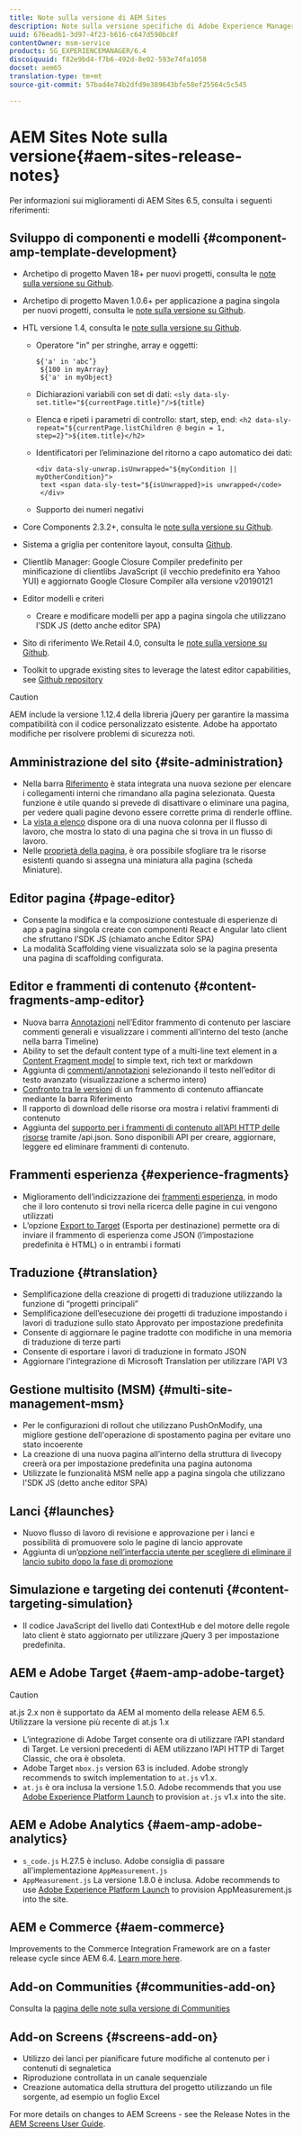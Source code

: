 ```yaml
---
title: Note sulla versione di AEM Sites
description: Note sulla versione specifiche di Adobe Experience Manager 6.4 Sites.
uuid: 676ead61-3d97-4f23-b616-c647d590bc8f
contentOwner: msm-service
products: SG_EXPERIENCEMANAGER/6.4
discoiquuid: f82e9bd4-f7b6-492d-8e02-593e74fa1058
docset: aem65
translation-type: tm+mt
source-git-commit: 57bad4e74b2dfd9e389643bfe58ef25564c5c545

---
```



# AEM Sites Note sulla versione{#aem-sites-release-notes}

Per informazioni sui miglioramenti di AEM Sites 6.5, consulta i seguenti riferimenti:

## Sviluppo di componenti e modelli {#component-amp-template-development}

* Archetipo di progetto Maven 18+ per nuovi progetti, consulta le [note sulla versione su Github](https://github.com/Adobe-Marketing-Cloud/aem-project-archetype/releases).
* Archetipo di progetto Maven 1.0.6+ per applicazione a pagina singola per nuovi progetti, consulta le [note sulla versione su Github](https://github.com/adobe/aem-spa-project-archetype/releases).
* HTL versione 1.4, consulta le [note sulla versione su Github](https://github.com/adobe/htl-spec/releases/tag/1.4).

   * Operatore &quot;in&quot; per stringhe, array e oggetti:

      ```
      ${'a' in 'abc’}
       ${100 in myArray}
       ${'a' in myObject}
      ```

   * Dichiarazioni variabili con set di dati:
      `<sly data-sly-set.title="${currentPage.title}"/>${title}`

   * Elenca e ripeti i parametri di controllo: start, step, end:
      `<h2 data-sly-repeat="${currentPage.listChildren @ begin = 1, step=2}">${item.title}</h2>`

   * Identificatori per l’eliminazione del ritorno a capo automatico dei dati:

      ```
      <div data-sly-unwrap.isUnwrapped="${myCondition || myOtherCondition}">
       text <span data-sly-test="${isUnwrapped}>is unwrapped</code>
       </div>
      ```

   * Supporto dei numeri negativi

* Core Components 2.3.2+, consulta le [note sulla versione su Github](https://github.com/Adobe-Marketing-Cloud/aem-core-wcm-components/releases).
* Sistema a griglia per contenitore layout, consulta [Github](https://github.com/Adobe-Marketing-Cloud/aem-responsivegrid).
* Clientlib Manager: Google Closure Compiler predefinito per minificazione di clientlibs JavaScript (il vecchio predefinito era Yahoo YUI) e aggiornato Google Closure Compiler alla versione v20190121
* Editor modelli e criteri

   * Creare e modificare modelli per app a pagina singola che utilizzano l’SDK JS (detto anche editor SPA)

* Sito di riferimento We.Retail 4.0, consulta le [note sulla versione su Github](https://github.com/Adobe-Marketing-Cloud/aem-sample-we-retail/releases).
* Toolkit to upgrade existing sites to leverage the latest editor capabilities, see [Github repository](https://github.com/adobe/aem-modernize-tools)

>[!CAUTION]
>
>AEM include la versione 1.12.4 della libreria jQuery per garantire la massima compatibilità con il codice personalizzato esistente. Adobe ha apportato modifiche per risolvere problemi di sicurezza noti.

## Amministrazione del sito {#site-administration}

* Nella barra [Riferimento](/help/sites-authoring/author-environment-tools.md#references) è stata integrata una nuova sezione per elencare i collegamenti interni che rimandano alla pagina selezionata. Questa funzione è utile quando si prevede di disattivare o eliminare una pagina, per vedere quali pagine devono essere corrette prima di renderle offline.
* La [vista a elenco](/help/sites-authoring/basic-handling.md#list-view) dispone ora di una nuova colonna per il flusso di lavoro, che mostra lo stato di una pagina che si trova in un flusso di lavoro.
* Nelle [proprietà della pagina](/help/sites-authoring/editing-page-properties.md), è ora possibile sfogliare tra le risorse esistenti quando si assegna una miniatura alla pagina (scheda Miniature).

## Editor pagina {#page-editor}

* Consente la modifica e la composizione contestuale di esperienze di app a pagina singola create con componenti React e Angular lato client che sfruttano l’SDK JS (chiamato anche Editor SPA)
* La modalità Scaffolding viene visualizzata solo se la pagina presenta una pagina di scaffolding configurata.

## Editor e frammenti di contenuto {#content-fragments-amp-editor}

* Nuova barra [Annotazioni](/help/assets/content-fragments-variations.md#viewing-editing-deleting-annotations) nell’Editor frammento di contenuto per lasciare commenti generali e visualizzare i commenti all’interno del testo (anche nella barra Timeline)
* Ability to set the default content type of a multi-line text element in a [Content Fragment model](/help/assets/content-fragments-models.md) to simple text, rich text or markdown
* Aggiunta di [commenti/annotazioni](/help/assets/content-fragments-variations.md#annotating-a-content-fragment) selezionando il testo nell’editor di testo avanzato (visualizzazione a schermo intero)
* [Confronto tra le versioni](/help/assets/content-fragments-managing.md#comparing-fragment-versions) di un frammento di contenuto affiancate mediante la barra Riferimento
* Il rapporto di download delle risorse ora mostra i relativi frammenti di contenuto
* Aggiunta del [supporto per i frammenti di contenuto all’API HTTP delle risorse](/help/assets/assets-api-content-fragments.md) tramite /api.json. Sono disponibili API per creare, aggiornare, leggere ed eliminare frammenti di contenuto.

## Frammenti esperienza {#experience-fragments}

* Miglioramento dell’indicizzazione dei [frammenti esperienza](/help/sites-authoring/experience-fragments.md), in modo che il loro contenuto si trovi nella ricerca delle pagine in cui vengono utilizzati
* L’opzione [Export to Target](/help/sites-administering/experience-fragments-target.md) (Esporta per destinazione) permette ora di inviare il frammento di esperienza come JSON (l’impostazione predefinita è HTML) o in entrambi i formati

## Traduzione {#translation}

* Semplificazione della creazione di progetti di traduzione utilizzando la funzione di “progetti principali”
* Semplificazione dell’esecuzione dei progetti di traduzione impostando i lavori di traduzione sullo stato Approvato per impostazione predefinita
* Consente di aggiornare le pagine tradotte con modifiche in una memoria di traduzione di terze parti
* Consente di esportare i lavori di traduzione in formato JSON
* Aggiornare l&#39;integrazione di Microsoft Translation per utilizzare l&#39;API V3

## Gestione multisito (MSM) {#multi-site-management-msm}

* Per le configurazioni di rollout che utilizzano PushOnModify, una migliore gestione dell&#39;operazione di spostamento pagina per evitare uno stato incoerente
* La creazione di una nuova pagina all’interno della struttura di livecopy creerà ora per impostazione predefinita una pagina autonoma
* Utilizzate le funzionalità MSM nelle app a pagina singola che utilizzano l&#39;SDK JS (detto anche editor SPA)

## Lanci {#launches}

* Nuovo flusso di lavoro di revisione e approvazione per i lanci e possibilità di promuovere solo le pagine di lancio approvate
* Aggiunta di un’[opzione nell’interfaccia utente per scegliere di eliminare il lancio subito dopo la fase di promozione](/help/sites-authoring/launches-promoting.md#promoting-launch-pages)

## Simulazione e targeting dei contenuti {#content-targeting-simulation}

* Il codice JavaScript del livello dati ContextHub e del motore delle regole lato client è stato aggiornato per utilizzare jQuery 3 per impostazione predefinita.

## AEM e Adobe Target {#aem-amp-adobe-target}

>[!CAUTION]
>
>at.js 2.x non è supportato da AEM al momento della release AEM 6.5. Utilizzare la versione più recente di at.js 1.x

* L’integrazione di Adobe Target consente ora di utilizzare l’API standard di Target. Le versioni precedenti di AEM utilizzano l’API HTTP di Target Classic, che ora è obsoleta.
* Adobe Target `mbox.js` version 63 is included. Adobe strongly recommends to switch implementation to `at.js` v1.x.
* `at.js` è ora inclusa la versione 1.5.0. Adobe recommends that you use [Adobe Experience Platform Launch](https://www.adobe.com/experience-platform/launch.html) to provision `at.js` v1.x into the site.

## AEM e Adobe Analytics {#aem-amp-adobe-analytics}

* `s_code.js` H.27.5 è incluso. Adobe consiglia di passare all&#39;implementazione `AppMeasurement.js`
* `AppMeasurement.js` La versione 1.8.0 è inclusa. Adobe recommends to use [Adobe Experience Platform Launch](https://www.adobe.com/experience-platform/launch.html) to provision AppMeasurement.js into the site.

## AEM e Commerce {#aem-commerce}

Improvements to the Commerce Integration Framework are on a faster release cycle since AEM 6.4. [Learn more here](https://www.adobe.io/apis/experiencecloud/commerce-integration-framework/docs.html).

## Add-on Communities {#communities-add-on}

Consulta la [pagina delle note sulla versione di Communities](../release-notes/communities-release-notes.md)

## Add-on Screens {#screens-add-on}

* Utilizzo dei lanci per pianificare future modifiche al contenuto per i contenuti di segnaletica
* Riproduzione controllata in un canale sequenziale
* Creazione automatica della struttura del progetto utilizzando un file sorgente, ad esempio un foglio Excel

For more details on changes to AEM Screens - see the Release Notes in the [AEM Screens User Guide](https://docs.adobe.com/content/help/en/experience-manager-screens/user-guide/aem-screens-introduction.html).
